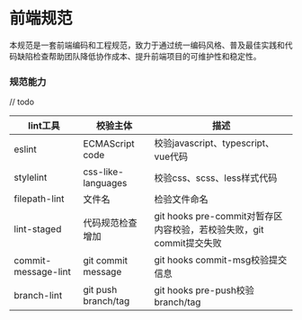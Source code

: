 # 前端规范

本规范是一套前端编码和工程规范，致力于通过统一编码风格、普及最佳实践和代码缺陷检查帮助团队降低协作成本、提升前端项目的可维护性和稳定性。

### 规范能力

 // todo

 
| lint工具 | 校验主体 | 描述 |
| --- | --- | --- |
| eslint | ECMAScript code | 校验javascript、typescript、vue代码 |
| stylelint | css-like-languages | 校验css、scss、less样式代码 |
| filepath-lint | 文件名 | 检验文件命名 |
| lint-staged | 代码规范检查增加 | git hooks pre-commit对暂存区内容校验，若校验失败，git commit提交失败 |
| commit-message-lint | git commit message | git hooks commit-msg校验提交信息 |
| branch-lint | git push branch/tag | git hooks pre-push校验branch/tag |